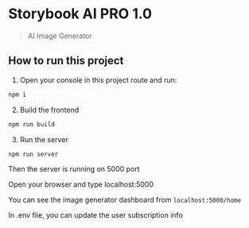 # Storybook AI PRO 1.0

> AI Image Generator

## How to run this project

1. Open your console in this project route and run:

```bash
npm i
```

2. Build the frontend

```bash
npm run build
```

3. Run the server

```bash
npm run server
```

Then the server is running on 5000 port

Open your browser and type localhost:5000

You can see the image generator dashboard from `localhost:5000/home`

In .env file, you can update the user subscription info
